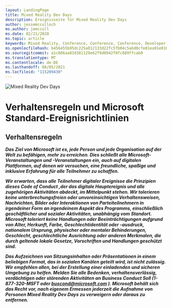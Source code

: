 ```yaml
---
layout: LandingPage
title: Mixed Reality Dev Days
description: Ereignisseite für Mixed Reality Dev Days
author: jessemcculloch
ms.author: jemccull
ms.date: 02/21/2020
ms.topic: article
keywords: Mixed Reality, Conference, Conference, Conference, Developer, HoloLens, HoloLens 2, Kinect
ms.openlocfilehash: b456455b95dc225a012133d22fc5fb04c5a6d0cfe81ea91e016b79712f80d449
ms.sourcegitcommit: a1c086aa83d381129e62f9d8942f0fc889ffcab0
ms.translationtype: MT
ms.contentlocale: de-DE
ms.lasthandoff: 08/05/2021
ms.locfileid: "115209430"
---
```

![Mixed Reality Dev Days](../whats-new/images/MRDD/MRDevDaysBanner.png)  

# <a name="code-of-conduct-and-microsoft-standard-event-guidelines"></a>Verhaltensregeln und Microsoft Standard-Ereignisrichtlinien

## <a name="code-of-conduct"></a>Verhaltensregeln 

***Das Ziel von Microsoft ist es, jede Person und jede Organisation auf der Welt zu befähigen, mehr zu erreichen. Dies schließt alle Microsoft-Veranstaltungen und -Veranstaltungen ein, auch auf digitalen Plattformen, auf denen wir versuchen, eine freundliche, spaßige und inklusive Erfahrung für alle Teilnehmer zu schaffen.***  

***Wir erwarten, dass alle Teilnehmer digitaler Ereignisse die Prinzipien dieses Code of Conduct ,der das digitale Hauptereignis und alle zugehörigen Aktivitäten abdeckt, im Mittelpunkt stehen. Wir tolerieren keine unterbrechungsfreien oder unvoreinsichtigen Verhaltensweisen, Nachrichten, Bilder oder Interaktionen von Parteiteilnehmern in irgendeiner Form an irgendeinem Aspekt des Programms, einschließlich geschäftlicher und sozialer Aktivitäten, unabhängig vom Standort. Microsoft toleriert keine Handlungen oder Beeinträchtigungen aufgrund von Alter, Herkunft, Farbe, Geschlechtidentität oder -ausdruck, nationalem Ursprung, physischer oder mentaler Behinderungen, Geschlecht, geschlechtliche Ausrichtung oder anderen Merkmalen, die durch geltende lokale Gesetze, Vorschriften und Handlungen geschützt sind.***  

***Das Aufzeichnen von Sitzungsinhalten oder Präsentationen in einem beliebigen Format, das in sozialen Kanälen geteilt wird, ist nicht zulässig. Wir empfehlen allen, bei der Erstellung einer einladenden und sicheren Umgebung zu helfen. Melden Sie alle Bedenken, verhaltensverlässig, verdächtigen oder störenden Aktivitäten an Business Conduct Soll (1-877-320-MSFT oder [buscond@microsoft.com](mailto:buscond@microsoft.com) ). Microsoft behält sich das Recht vor, nach eigenem Ermessen jederzeit die Aufnahme von Personen Mixed Reality Dev Days zu verweigern oder daraus zu entfernen.***  

